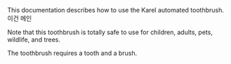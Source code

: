 This documentation describes how to use the Karel automated toothbrush. 이건 메인

Note that this toothbrush is totally safe to use for children, adults, pets, wildlife, and trees.

The toothbrush requires a tooth and a brush.